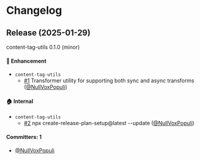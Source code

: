 # Changelog

## Release (2025-01-29)

content-tag-utils 0.1.0 (minor)

#### :rocket: Enhancement
* `content-tag-utils`
  * [#1](https://github.com/NullVoxPopuli/content-tag-utils/pull/1) Transformer utility for supporting both sync and async transforms ([@NullVoxPopuli](https://github.com/NullVoxPopuli))

#### :house: Internal
* `content-tag-utils`
  * [#2](https://github.com/NullVoxPopuli/content-tag-utils/pull/2) npx create-release-plan-setup@latest --update ([@NullVoxPopuli](https://github.com/NullVoxPopuli))

#### Committers: 1
- [@NullVoxPopuli](https://github.com/NullVoxPopuli)
